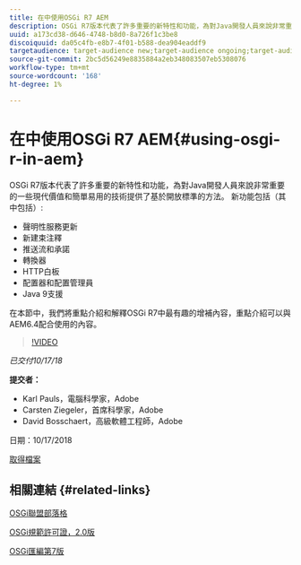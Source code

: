 ```yaml
---
title: 在中使用OSGi R7 AEM
description: OSGi R7版本代表了許多重要的新特性和功能，為對Java開發人員來說非常重要的一些現代價值和簡單易用的技術提供了基於開放標準的方法。
uuid: a173cd38-d646-4748-b8d0-8a726f1c3be8
discoiquuid: da05c4fb-e8b7-4f01-b588-dea904eaddf9
targetaudience: target-audience new;target-audience ongoing;target-audience upgrader
source-git-commit: 2bc5d56249e8835884a2eb348083507eb5308076
workflow-type: tm+mt
source-wordcount: '168'
ht-degree: 1%

---
```



# 在中使用OSGi R7 AEM{#using-osgi-r-in-aem}

OSGi R7版本代表了許多重要的新特性和功能，為對Java開發人員來說非常重要的一些現代價值和簡單易用的技術提供了基於開放標準的方法。  新功能包括（其中包括）:

* 聲明性服務更新
* 新建束注釋
* 推送流和承諾
* 轉換器
* HTTP白板
* 配置器和配置管理員
* Java 9支援

在本節中，我們將重點介紹和解釋OSGi R7中最有趣的增補內容，重點介紹可以與AEM6.4配合使用的內容。

>[!VIDEO](https://video.tv.adobe.com/v/25037/?quality=9)

*已交付10/17/18*

**提交者：**

* Karl Pauls，電腦科學家，Adobe
* Carsten Ziegeler，首席科學家，Adobe
* David Bosschaert，高級軟體工程師，Adobe

日期：10/17/2018

[取得檔案](assets/aem-gems-osg-r7inaem-10172018.pdf)

## 相關連結 {#related-links}

[OSGi聯盟部落格](https://blog.osgi.org/2018/09/osgi-r7-highlights-blog-series.html)

[OSGi規範許可證，2.0版](https://osgi.org/specification/osgi.core/7.0.0/index.html)

[OSGi匯編第7版](https://osgi.org/specification/osgi.cmpn/7.0.0/index.html)

<!--
[Get back to the Overview](https://helpx.adobe.com/experience-manager/kt/eseminars/gems/aem-index.html)
-->
